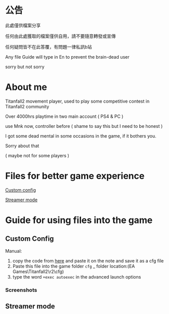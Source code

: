 # 公告

此處僅供檔案分享

任何由此處獲取的檔案僅供自用，請不要隨意轉發或宣傳

任何疑問皆不在此答覆，有問題一律私訊b站

Any file Guide will type in En to prevent the brain-dead user

sorry but not sorry

# About me

Titanfall2 movement player, used to play some competitive contest in Titanfall2 community

Over 4000hrs playtime in two main account ( PS4 & PC )

use Mnk now, controller before ( shame to say this but I need to be honest )

I got some dead mental in some occasions in the game, if it bothers you.  

Sorry about that

( maybe not for some players )

# Files for better game experience

[Custom config](https://github.com/zinklan/secret-spot/blob/main/CODES/Custom%20config%20for%20better%20display) 

[Streamer mode](https://github.com/zinklan/secret-spot/blob/main/Streamer%20mod_code%20by%20imori) 

# Guide for using files into the game

## Custom Config
 
 Manual:
  1) copy the code from [here](https://github.com/zinklan/secret-spot/blob/main/Custom%20config%20for%20better%20display) and paste it on the note and save it as a cfg file 
  2) Paste this file into the game folder `cfg`  _  folder location:(EA Games\Titanfall2\r2\cfg)
  3) type the word `+exec autoexec` in the advanced launch options
### Screenshots

## Streamer mode  
